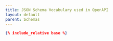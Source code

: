 ```yaml
---
title: JSON Schema Vocabulary used in OpenAPI
layout: default
parent: Schemas
---
```


```json
{% include_relative base %}
```